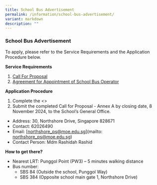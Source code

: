 ```yaml
---
title: School Bus Advertisement
permalink: /information/school-bus-advertisement/
variant: markdown
description: ""
---
```

### **School Bus Advertisement** 
To apply, please refer to the Service Requirements and the Application Procedure below.

**Service Requirements**  
1. [Call For Proposal](/files/building%20process%20PDF-C.pdf)
2. [Agreement for Appointment of School Bus Operator](/files/Student%20iCON%20Onboarding%20Guide.pdf)

**Application Procedure**   
1. Complete the  &lt;&gt;
2. Submit the completed Call for Proposal - Annex A by closing date, 8 November 2024, to the School’s General Office.  

* Address:  30, Northshore Drive, Singapore 828671  
* Contact:  62026490  
* Email: [northshore_ps@moe.edu.sg](mailto: northshore_ps@moe.edu.sg)
* Contact Person: Mdm Rashidah Rashid  

**How to get there?**  
* Nearest LRT: Punggol Point (PW3) – 5 minutes walking distance  
* Bus number:
	* SBS 84 (Outside the school, Punggol Way)
	* SBS 384 (Opposite school main gate 1, Northshore Drive)